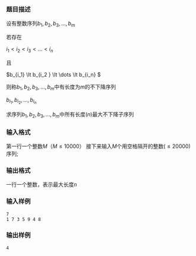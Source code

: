 ### 题目描述
设有整数序列$b_1,b_2,b_3,…,b_m$

若存在

$i_1 \lt i_2 \lt i_3 \lt … \lt i_n$

且

$b_{i_1} \lt b_{i_2 } \lt \dots \lt b_{i_n} $


则称$b_1,b_2,b_3,…,b_m$中有长度为$m$的不下降序列

$b_{i_1} ,b_{i_2},\dots,b_{i_n}$

求序列$b_1,b_2,b_3,…,b_m$中所有长度($n$)最大不下降子序列
### 输入格式
第一行一个整数$M （M \leq 10000）$
接下来输入$M$个用空格隔开的整数$( \leq 20000)$序列;
### 输出格式
一行一个整数，表示最大长度$n$

### 输入样例
```
7
1 7 3 5 9 4 8
```
### 输出样例
```
4
```